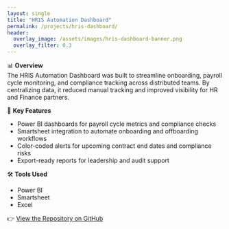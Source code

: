 ```yaml
---
layout: single
title: "HRIS Automation Dashboard"
permalink: /projects/hris-dashboard/
header:
  overlay_image: /assets/images/hris-dashboard-banner.png
  overlay_filter: 0.3
---
```


📊 **Overview**  
The HRIS Automation Dashboard was built to streamline onboarding, payroll cycle monitoring, and compliance tracking across distributed teams. By centralizing data, it reduced manual tracking and improved visibility for HR and Finance partners.  

🔑 **Key Features**
- Power BI dashboards for payroll cycle metrics and compliance checks  
- Smartsheet integration to automate onboarding and offboarding workflows  
- Color-coded alerts for upcoming contract end dates and compliance risks  
- Export-ready reports for leadership and audit support  

🛠 **Tools Used**
- Power BI  
- Smartsheet  
- Excel  

👉 [View the Repository on GitHub](https://github.com/bramii101010/your-hris-dashboard-repo)
